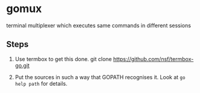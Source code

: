 gomux
=====

terminal multiplexer which executes same commands in different sessions

## Steps

1. Use termbox to get this done.
git clone https://github.com/nsf/termbox-go.git

2. Put the sources in such a way that GOPATH recognises it. 
Look at `go help path` for details.
